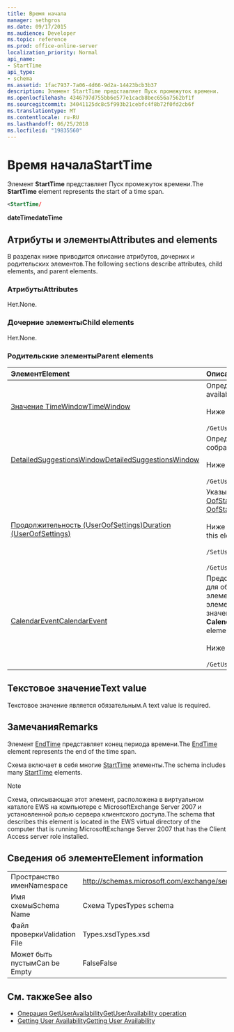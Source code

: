 ```yaml
---
title: Время начала
manager: sethgros
ms.date: 09/17/2015
ms.audience: Developer
ms.topic: reference
ms.prod: office-online-server
localization_priority: Normal
api_name:
- StartTime
api_type:
- schema
ms.assetid: 1fac7937-7a06-4d66-9d2a-14423bcb3b37
description: Элемент StartTime представляет Пуск промежуток времени.
ms.openlocfilehash: 4346797d755bb6e577e1cacb8bec656a7562bf1f
ms.sourcegitcommit: 34041125dc8c5f993b21cebfc4f8b72f0fd2cb6f
ms.translationtype: MT
ms.contentlocale: ru-RU
ms.lasthandoff: 06/25/2018
ms.locfileid: "19835560"
---
```

# <a name="starttime"></a><span data-ttu-id="9a115-103">Время начала</span><span class="sxs-lookup"><span data-stu-id="9a115-103">StartTime</span></span>

<span data-ttu-id="9a115-104">Элемент **StartTime** представляет Пуск промежуток времени.</span><span class="sxs-lookup"><span data-stu-id="9a115-104">The **StartTime** element represents the start of a time span.</span></span> 
  
```xml
<StartTime/
```

<span data-ttu-id="9a115-105">**dateTime**</span><span class="sxs-lookup"><span data-stu-id="9a115-105">**dateTime**</span></span>

## <a name="attributes-and-elements"></a><span data-ttu-id="9a115-106">Атрибуты и элементы</span><span class="sxs-lookup"><span data-stu-id="9a115-106">Attributes and elements</span></span>

<span data-ttu-id="9a115-107">В разделах ниже приводится описание атрибутов, дочерних и родительских элементов.</span><span class="sxs-lookup"><span data-stu-id="9a115-107">The following sections describe attributes, child elements, and parent elements.</span></span>
  
### <a name="attributes"></a><span data-ttu-id="9a115-108">Атрибуты</span><span class="sxs-lookup"><span data-stu-id="9a115-108">Attributes</span></span>

<span data-ttu-id="9a115-109">Нет.</span><span class="sxs-lookup"><span data-stu-id="9a115-109">None.</span></span>
  
### <a name="child-elements"></a><span data-ttu-id="9a115-110">Дочерние элементы</span><span class="sxs-lookup"><span data-stu-id="9a115-110">Child elements</span></span>

<span data-ttu-id="9a115-111">Нет.</span><span class="sxs-lookup"><span data-stu-id="9a115-111">None.</span></span>
  
### <a name="parent-elements"></a><span data-ttu-id="9a115-112">Родительские элементы</span><span class="sxs-lookup"><span data-stu-id="9a115-112">Parent elements</span></span>

|<span data-ttu-id="9a115-113">**Элемент**</span><span class="sxs-lookup"><span data-stu-id="9a115-113">**Element**</span></span>|<span data-ttu-id="9a115-114">**Описание**</span><span class="sxs-lookup"><span data-stu-id="9a115-114">**Description**</span></span>|
|:-----|:-----|
|[<span data-ttu-id="9a115-115">Значение TimeWindow</span><span class="sxs-lookup"><span data-stu-id="9a115-115">TimeWindow</span></span>](timewindow.md) <br/> |<span data-ttu-id="9a115-116">Определяет период времени, запрос пользователя сведений о доступности.</span><span class="sxs-lookup"><span data-stu-id="9a115-116">Identifies the time span queried for the user availability information.</span></span>  <br/><br/> <span data-ttu-id="9a115-117">Ниже приведен выражение XPath для этого элемента.</span><span class="sxs-lookup"><span data-stu-id="9a115-117">The following is the XPath expression to this element:</span></span>  <br/><br/>  `/GetUserAvailabilityRequest/FreeBusyViewOptions/TimeWindow` <br/> |
|[<span data-ttu-id="9a115-118">DetailedSuggestionsWindow</span><span class="sxs-lookup"><span data-stu-id="9a115-118">DetailedSuggestionsWindow</span></span>](detailedsuggestionswindow.md) <br/> |<span data-ttu-id="9a115-119">Определяет период времени, который будет опрошен на наличие подробные сведения о времени предложенного собрания.</span><span class="sxs-lookup"><span data-stu-id="9a115-119">Identifies the time span that is queried for detailed information about suggested meeting times.</span></span>  <br/><br/> <span data-ttu-id="9a115-120">Ниже приведен выражение XPath для этого элемента.</span><span class="sxs-lookup"><span data-stu-id="9a115-120">The following is the XPath expression to this element:</span></span> <br/> <br/>  `/GetUserAvailabilityRequest/SuggestionViewOptions/DetailedSuggestionsWindow` <br/> |
|[<span data-ttu-id="9a115-121">Продолжительность (UserOofSettings)</span><span class="sxs-lookup"><span data-stu-id="9a115-121">Duration (UserOofSettings)</span></span>](duration-useroofsettings.md) <br/> | <span data-ttu-id="9a115-122">Указывает, во время выполнения, для которого включен состояние об отсутствии на работе Office (OOF), если элемент [OofState](oofstate.md) задано значение **расписанию**.</span><span class="sxs-lookup"><span data-stu-id="9a115-122">Specifies the duration for which the Out of Office (OOF) status is enabled if the [OofState](oofstate.md) element is set to **Scheduled**.</span></span>  <br/><br/>  <span data-ttu-id="9a115-123">Ниже приведены возможные выражения XPath для этого элемента.</span><span class="sxs-lookup"><span data-stu-id="9a115-123">The following are the possible XPath expressions to this element:</span></span> <br/> <br/>  `/SetUserOofSettingsRequest/UserOofSettings/Duration` <br/><br/>  `/GetUserOofSettingsResponse/OofSettings/Duration` <br/> |
|[<span data-ttu-id="9a115-124">CalendarEvent</span><span class="sxs-lookup"><span data-stu-id="9a115-124">CalendarEvent</span></span>](calendarevent.md) <br/> |<span data-ttu-id="9a115-125">Представляет вхождение элемента уникальный календаря.</span><span class="sxs-lookup"><span data-stu-id="9a115-125">Represents a unique calendar item occurrence.</span></span> <span data-ttu-id="9a115-126">Используется для обеспечения доступности запросы.</span><span class="sxs-lookup"><span data-stu-id="9a115-126">This is used for Availability inquiries.</span></span> <span data-ttu-id="9a115-127">Элемент **StartTime** является обязательным в элементе **CalendarEvent** .</span><span class="sxs-lookup"><span data-stu-id="9a115-127">The **StartTime** element is required in the **CalendarEvent** element.</span></span> <span data-ttu-id="9a115-128">**Время начала** элемент в элементе **CalendarEvent** является уникальным для типа **CalendarEvent** , несмотря на то, что он содержит те же значения аспекта, которые содержат элементы **StartTime** в тип **длительность** .</span><span class="sxs-lookup"><span data-stu-id="9a115-128">The **StartTime** element in the **CalendarEvent** element is unique to the **CalendarEvent** type although it contains the same facet values that the **StartTime** elements in the **Duration** type contain.</span></span>  <br/><br/> <span data-ttu-id="9a115-129">Ниже приведен выражение XPath для этого элемента.</span><span class="sxs-lookup"><span data-stu-id="9a115-129">The following is the XPath expression to this element:</span></span>  <br/> <br/> `/GetUserAvailabilityResponse/FreeBusyResponseArray/FreeBusyResponse/FreeBusyView/CalendarEventArray/CalendarEvent[i]` <br/> |
   
## <a name="text-value"></a><span data-ttu-id="9a115-130">Текстовое значение</span><span class="sxs-lookup"><span data-stu-id="9a115-130">Text value</span></span>

<span data-ttu-id="9a115-131">Текстовое значение является обязательным.</span><span class="sxs-lookup"><span data-stu-id="9a115-131">A text value is required.</span></span>
  
## <a name="remarks"></a><span data-ttu-id="9a115-132">Замечания</span><span class="sxs-lookup"><span data-stu-id="9a115-132">Remarks</span></span>

<span data-ttu-id="9a115-133">Элемент [EndTime](endtime.md) представляет конец периода времени.</span><span class="sxs-lookup"><span data-stu-id="9a115-133">The [EndTime](endtime.md) element represents the end of the time span.</span></span> 
  
<span data-ttu-id="9a115-134">Схема включает в себя многие [StartTime](starttime.md) элементы.</span><span class="sxs-lookup"><span data-stu-id="9a115-134">The schema includes many [StartTime](starttime.md) elements.</span></span> 
  
> [!NOTE]
> <span data-ttu-id="9a115-135">Схема, описывающая этот элемент, расположена в виртуальном каталоге EWS на компьютере с MicrosoftExchange Server 2007 и установленной ролью сервера клиентского доступа.</span><span class="sxs-lookup"><span data-stu-id="9a115-135">The schema that describes this element is located in the EWS virtual directory of the computer that is running MicrosoftExchange Server 2007 that has the Client Access server role installed.</span></span> 
  
## <a name="element-information"></a><span data-ttu-id="9a115-136">Сведения об элементе</span><span class="sxs-lookup"><span data-stu-id="9a115-136">Element information</span></span>

|||
|:-----|:-----|
|<span data-ttu-id="9a115-137">Пространство имен</span><span class="sxs-lookup"><span data-stu-id="9a115-137">Namespace</span></span>  <br/> |http://schemas.microsoft.com/exchange/services/2006/types  <br/> |
|<span data-ttu-id="9a115-138">Имя схемы</span><span class="sxs-lookup"><span data-stu-id="9a115-138">Schema Name</span></span>  <br/> |<span data-ttu-id="9a115-139">Схема Types</span><span class="sxs-lookup"><span data-stu-id="9a115-139">Types schema</span></span>  <br/> |
|<span data-ttu-id="9a115-140">Файл проверки</span><span class="sxs-lookup"><span data-stu-id="9a115-140">Validation File</span></span>  <br/> |<span data-ttu-id="9a115-141">Types.xsd</span><span class="sxs-lookup"><span data-stu-id="9a115-141">Types.xsd</span></span>  <br/> |
|<span data-ttu-id="9a115-142">Может быть пустым</span><span class="sxs-lookup"><span data-stu-id="9a115-142">Can be Empty</span></span>  <br/> |<span data-ttu-id="9a115-143">False</span><span class="sxs-lookup"><span data-stu-id="9a115-143">False</span></span>  <br/> |
   
## <a name="see-also"></a><span data-ttu-id="9a115-144">См. также</span><span class="sxs-lookup"><span data-stu-id="9a115-144">See also</span></span>

- [<span data-ttu-id="9a115-145">Операция GetUserAvailability</span><span class="sxs-lookup"><span data-stu-id="9a115-145">GetUserAvailability operation</span></span>](getuseravailability-operation.md)
- [<span data-ttu-id="9a115-146">Getting User Availability</span><span class="sxs-lookup"><span data-stu-id="9a115-146">Getting User Availability</span></span>](http://msdn.microsoft.com/library/d4133fcb-9b0f-4e6b-aadf-a389da83516a%28Office.15%29.aspx)

